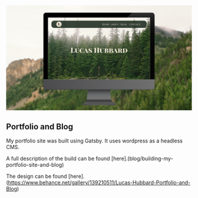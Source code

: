 
![portfolio thumbnail](src/images/readme-thumbnail.jpg)
## Portfolio and Blog


My portfolio site was built using Gatsby. It uses wordpress as a headless CMS. 

A full description of the build can be found [here].(blog/building-my-portfolio-site-and-blog)

The design can be found [here].(https://www.behance.net/gallery/139210511/Lucas-Hubbard-Portfolio-and-Blog)

